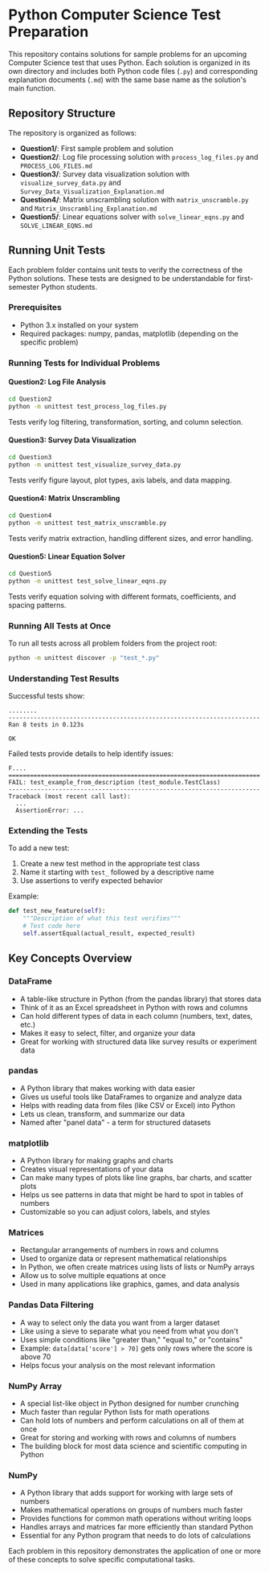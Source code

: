 # Python Computer Science Test Preparation

This repository contains solutions for sample problems for an upcoming Computer Science test that uses Python. Each solution is organized in its own directory and includes both Python code files (`.py`) and corresponding explanation documents (`.md`) with the same base name as the solution's main function.

## Repository Structure

The repository is organized as follows:

- **Question1/**: First sample problem and solution
- **Question2/**: Log file processing solution with `process_log_files.py` and `PROCESS_LOG_FILES.md`
- **Question3/**: Survey data visualization solution with `visualize_survey_data.py` and `Survey_Data_Visualization_Explanation.md`
- **Question4/**: Matrix unscrambling solution with `matrix_unscramble.py` and `Matrix_Unscrambling_Explanation.md`
- **Question5/**: Linear equations solver with `solve_linear_eqns.py` and `SOLVE_LINEAR_EQNS.md`

## Running Unit Tests

Each problem folder contains unit tests to verify the correctness of the Python solutions. These tests are designed to be understandable for first-semester Python students.

### Prerequisites

- Python 3.x installed on your system
- Required packages: numpy, pandas, matplotlib (depending on the specific problem)

### Running Tests for Individual Problems

#### Question2: Log File Analysis
```bash
cd Question2
python -m unittest test_process_log_files.py
```
Tests verify log filtering, transformation, sorting, and column selection.

#### Question3: Survey Data Visualization
```bash
cd Question3
python -m unittest test_visualize_survey_data.py
```
Tests verify figure layout, plot types, axis labels, and data mapping.

#### Question4: Matrix Unscrambling
```bash
cd Question4
python -m unittest test_matrix_unscramble.py
```
Tests verify matrix extraction, handling different sizes, and error handling.

#### Question5: Linear Equation Solver
```bash
cd Question5
python -m unittest test_solve_linear_eqns.py
```
Tests verify equation solving with different formats, coefficients, and spacing patterns.

### Running All Tests at Once

To run all tests across all problem folders from the project root:

```bash
python -m unittest discover -p "test_*.py"
```

### Understanding Test Results

Successful tests show:
```
........
----------------------------------------------------------------------
Ran 8 tests in 0.123s

OK
```

Failed tests provide details to help identify issues:
```
F....
======================================================================
FAIL: test_example_from_description (test_module.TestClass)
----------------------------------------------------------------------
Traceback (most recent call last):
  ...
  AssertionError: ...
```

### Extending the Tests

To add a new test:
1. Create a new test method in the appropriate test class
2. Name it starting with `test_` followed by a descriptive name
3. Use assertions to verify expected behavior

Example:
```python
def test_new_feature(self):
    """Description of what this test verifies"""
    # Test code here
    self.assertEqual(actual_result, expected_result)
```

## Key Concepts Overview

### DataFrame
- A table-like structure in Python (from the pandas library) that stores data
- Think of it as an Excel spreadsheet in Python with rows and columns
- Can hold different types of data in each column (numbers, text, dates, etc.)
- Makes it easy to select, filter, and organize your data
- Great for working with structured data like survey results or experiment data

### pandas
- A Python library that makes working with data easier
- Gives us useful tools like DataFrames to organize and analyze data
- Helps with reading data from files (like CSV or Excel) into Python
- Lets us clean, transform, and summarize our data
- Named after "panel data" - a term for structured datasets

### matplotlib
- A Python library for making graphs and charts
- Creates visual representations of your data
- Can make many types of plots like line graphs, bar charts, and scatter plots
- Helps us see patterns in data that might be hard to spot in tables of numbers
- Customizable so you can adjust colors, labels, and styles

### Matrices
- Rectangular arrangements of numbers in rows and columns
- Used to organize data or represent mathematical relationships
- In Python, we often create matrices using lists of lists or NumPy arrays
- Allow us to solve multiple equations at once
- Used in many applications like graphics, games, and data analysis

### Pandas Data Filtering
- A way to select only the data you want from a larger dataset
- Like using a sieve to separate what you need from what you don't
- Uses simple conditions like "greater than," "equal to," or "contains"
- Example: `data[data['score'] > 70]` gets only rows where the score is above 70
- Helps focus your analysis on the most relevant information

### NumPy Array
- A special list-like object in Python designed for number crunching
- Much faster than regular Python lists for math operations
- Can hold lots of numbers and perform calculations on all of them at once
- Great for storing and working with rows and columns of numbers
- The building block for most data science and scientific computing in Python

### NumPy
- A Python library that adds support for working with large sets of numbers
- Makes mathematical operations on groups of numbers much faster
- Provides functions for common math operations without writing loops
- Handles arrays and matrices far more efficiently than standard Python
- Essential for any Python program that needs to do lots of calculations

Each problem in this repository demonstrates the application of one or more of these concepts to solve specific computational tasks.